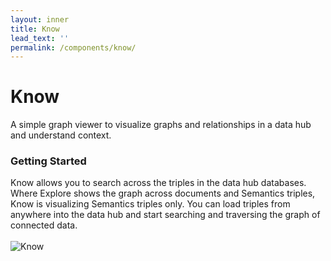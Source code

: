 ```yaml
---
layout: inner
title: Know
lead_text: ''
permalink: /components/know/
---
```


# Know

A simple graph viewer to visualize graphs and relationships in a data hub and understand context.

### Getting Started

Know allows you to search across the triples in the data hub databases.  Where Explore shows the graph across documents and Semantics triples, Know is visualizing Semantics triples only.  You can load triples from anywhere into the data hub and start searching and traversing the graph of connected data.
<br><br> 
![Know](/envision/images/KnowGH.png)
<br><br>
